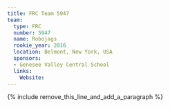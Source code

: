 ```yaml
---
title: FRC Team 5947
team:
  type: FRC
  number: 5947
  name: Robojags
  rookie_year: 2016
  location: Belmont, New York, USA
  sponsors:
  - Genesee Valley Central School
  links:
    Website:
---
```


{% include remove_this_line_and_add_a_paragraph %}
